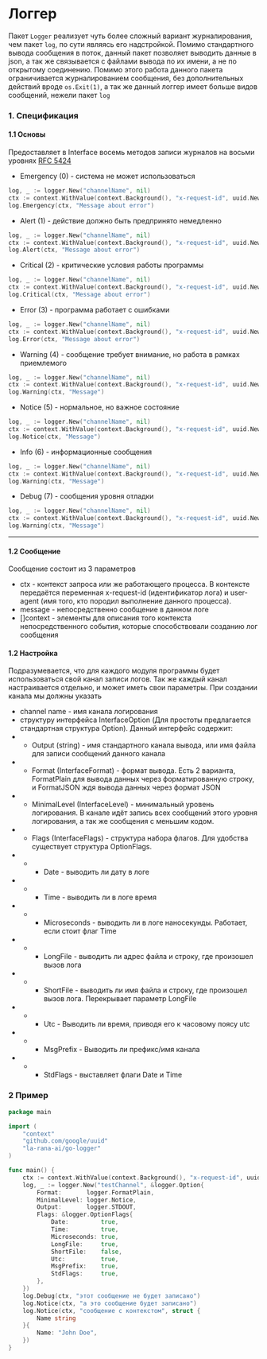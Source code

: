 # Логгер

Пакет `Logger` реализует чуть более сложный вариант журналирования, чем пакет `log`, по сути являясь его надстройкой.
Помимо стандартного вывода сообщения в поток, данный пакет позволяет выводить данные в json, а так же связывается с
файлами вывода по их имени, а не по открытому соединению.
Помимо этого работа данного пакета ограничивается журналированием сообщения, без дополнительных действий вроде
`os.Exit(1)`, а так же данный логгер имеет больше видов сообщений, нежели пакет `log`

### 1. Спецификация

#### 1.1 Основы

Предоставляет в Interface восемь методов записи журналов на восьми
уровнях [RFC 5424](https://datatracker.ietf.org/doc/html/rfc5424#section-6.2.1)

* Emergency (0) - система не может использоваться

```Go
log, _ := logger.New("channelName", nil)
ctx := context.WithValue(context.Background(), "x-request-id", uuid.New())
log.Emergency(ctx, "Message about error")
```

* Alert (1) - действие должно быть предпринято немедленно

```Go
log, _ := logger.New("channelName", nil)
ctx := context.WithValue(context.Background(), "x-request-id", uuid.New())
log.Alert(ctx, "Message about error")
```

* Critical (2) - критические условия работы программы

```Go
log, _ := logger.New("channelName", nil)
ctx := context.WithValue(context.Background(), "x-request-id", uuid.New())
log.Critical(ctx, "Message about error")
```

* Error (3) - программа работает с ошибками

```Go
log, _ := logger.New("channelName", nil)
ctx := context.WithValue(context.Background(), "x-request-id", uuid.New())
log.Error(ctx, "Message about error")
```

* Warning (4) - сообщение требует внимание, но работа в рамках приемлемого

```Go
log, _ := logger.New("channelName", nil)
ctx := context.WithValue(context.Background(), "x-request-id", uuid.New())
log.Warning(ctx, "Message")
```

* Notice (5) - нормальное, но важное состояние

```Go
log, _ := logger.New("channelName", nil)
ctx := context.WithValue(context.Background(), "x-request-id", uuid.New())
log.Notice(ctx, "Message")
```

* Info (6) - информационные сообщения

```Go
log, _ := logger.New("channelName", nil)
ctx := context.WithValue(context.Background(), "x-request-id", uuid.New())
log.Warning(ctx, "Message")
```

* Debug (7) - сообщения уровня отладки

```Go
log, _ := logger.New("channelName", nil)
ctx := context.WithValue(context.Background(), "x-request-id", uuid.New())
log.Warning(ctx, "Message")
```

---

#### 1.2 Сообщение

Сообщение состоит из 3 параметров

* ctx - контекст запроса или же работающего процесса. В контексте передаётся переменная x-request-id (идентификатор
  лога) и user-agent (имя того, кто породил выполнение данного процесса).
* message - непосредственно сообщение в данном логе
* []context - элементы для описания того контекста непосредственного события, которые способствовали созданию лог
  сообщения

#### 1.2 Настройка

Подразумевается, что для каждого модуля программы будет использоваться свой канал записи логов. Так же каждый канал
настраивается отдельно, и может иметь свои параметры.
При создании канала мы должны указать

* channel name - имя канала логирования
* структуру интерфейса InterfaceOption (Для простоты предлагается стандартная структура Option). Данный интерфейс
  содержит:
*
    * Output (string) - имя стандартного канала вывода, или имя файла для записи сообщений данного канала
*
    * Format (InterfaceFormat) - формат вывода. Есть 2 варианта, FormatPlain для вывода данных через форматированную
      строку, и FormatJSON ждя вывода данных через формат JSON
*
    * MinimalLevel (InterfaceLevel) - минимальный уровень логирования. В канале идёт запись всех сообщений этого уровня
      логирования, а так же сообщения с меньшим кодом.
*
    * Flags (InterfaceFlags) - структура набора флагов. Для удобства существует структура OptionFlags.
*
    *
        * Date - выводить ли дату в логе
*
    *
        * Time - выводить ли в логе время
*
    *
        * Microseconds - выводить ли в логе наносекунды. Работает, если стоит флаг Time
*
    *
        * LongFile - выводить ли адрес файла и строку, где произошел вызов лога
*
    *
        * ShortFile - выводить ли имя файла и строку, где произошел вызов лога. Перекрывает параметр LongFile
*
    *
        * Utc - Выводить ли время, приводя его к часовому поясу utc
*
    *
        * MsgPrefix - Выводить ли префикс/имя канала
*
    *
        * StdFlags - выставляет флаги Date и Time

### 2 Пример

```Go
package main

import (
    "context"
    "github.com/google/uuid"
    "la-rana-ai/go-logger"
)

func main() {
    ctx := context.WithValue(context.Background(), "x-request-id", uuid.New())
    log, _ := logger.New("testChannel", &logger.Option{
        Format:       logger.FormatPlain,
        MinimalLevel: logger.Notice,
        Output:       logger.STDOUT,
        Flags: &logger.OptionFlags{
            Date:         true,
            Time:         true,
            Microseconds: true,
            LongFile:     true,
            ShortFile:    false,
            Utc:          true,
            MsgPrefix:    true,
            StdFlags:     true,
        },
    })
    log.Debug(ctx, "этот сообщение не будет записано")
    log.Notice(ctx, "а это сообщение будет записано")
    log.Notice(ctx, "сообщение с контекстом", struct {
        Name string
    }{
        Name: "John Doe",
    })
}

```